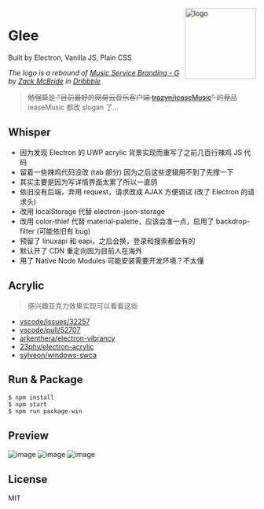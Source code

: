 <img src="resource/dock.png" alt="logo" width="144" height="144" align="right" />


# Glee
Built by Electron, Vanilla JS, Plain CSS

*The logo is a rebound of [Music Service Branding - G](https://dribbble.com/shots/1203920-Music-Service-Branding-G) by [Zack McBride](https://dribbble.com/zMcBride) in [Dribbble](https://dribbble.com/)*

> ~~勉强算是 "目前最好的网易云音乐客户端 [trazyn/ieaseMusic](https://github.com/trazyn/ieaseMusic)" 的竞品~~ ieaseMusic 都改 slogan 了...

## Whisper
- 因为发现 Electron 的 UWP acrylic 背景实现而重写了之前几百行辣鸡 JS 代码
- 留着一些辣鸡代码没改 (tab 部分) 因为之后这些逻辑用不到了先撑一下
- 其实主要是因为写详情界面太累了所以一直鸽
- 依旧没有后端，弃用 request，请求改成 AJAX 方便调试 (改了 Electron 的请求头)
- 改用 localStorage 代替 electron-json-storage
- 改用 color-thief 代替 material-palette，应该会准一点，启用了 backdrop-filter (可能依旧有 bug)
- 预留了 linuxapi 和 eapi，之后会换，登录和搜索都会有的
- 默认开了 CDN 重定向因为目前人在海外
- 用了 Native Node Modules 可能安装需要开发环境？不太懂

## Acrylic
> 感兴趣亚克力效果实现可以看看这些
- [vscode/issues/32257](https://github.com/Microsoft/vscode/issues/32257)
- [vscode/pull/52707](https://github.com/Microsoft/vscode/pull/52707)
- [arkenthera/electron-vibrancy](https://github.com/arkenthera/electron-vibrancy)
- [23phy/electron-acrylic](https://github.com/23phy/electron-acrylic)
- [sylveon/windows-swca](https://github.com/sylveon/windows-swca)

## Run & Package
```
$ npm install
$ npm start
$ npm run package-win
```

## Preview
![image](https://user-images.githubusercontent.com/26399680/50385320-be96c800-070e-11e9-87e3-82d631bd3b29.png)
![image](https://user-images.githubusercontent.com/26399680/50385326-d79f7900-070e-11e9-95da-0d5a905e4979.png)
![image](https://user-images.githubusercontent.com/26399680/50385365-6a401800-070f-11e9-8030-210633dbf41e.png)

## License
MIT

